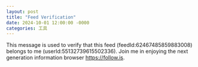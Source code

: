 ```yaml
---
layout: post
title: "Feed Verification"
date: 2024-10-01 12:00:00 -0000
categories: 工具
---
```


This message is used to verify that this feed (feedId:62467485859883008) belongs to me (userId:55132739615502336). Join me in enjoying the next generation information browser https://follow.is.